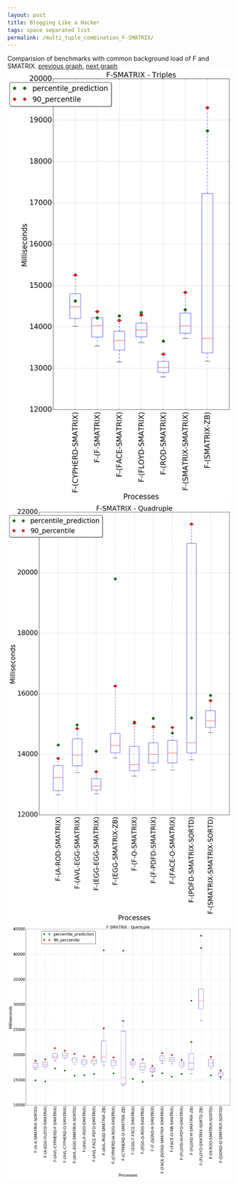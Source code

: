 ```yaml
---
layout: post
title: Blogging Like a Hacker
tags: space separated list
permalink: /multi_tuple_combination_F-SMATRIX/
---
```


Comparision of benchmarks with common background load of F and SMATRIX.
[previous graph](../multi_tuple_combination_F-ROD/), [next graph](../multi_tuple_combination_F-SORTD/)
![graph figure](./images/triple/F/F-SMATRIX_box.png)![graph figure](./images/quadruple/F/F-SMATRIX_box.png)![graph figure](./images/quintuple/F/F-SMATRIX_box.png)
